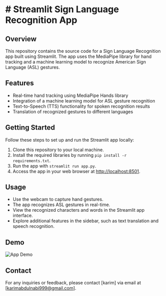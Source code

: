 # # Streamlit Sign Language Recognition App

## Overview
This repository contains the source code for a Sign Language Recognition app built using Streamlit. The app uses the MediaPipe library for hand tracking and a machine learning model to recognize American Sign Language (ASL) gestures.

## Features
- Real-time hand tracking using MediaPipe Hands library
- Integration of a machine learning model for ASL gesture recognition
- Text-to-Speech (TTS) functionality for spoken recognition results
- Translation of recognized gestures to different languages

## Getting Started
Follow these steps to set up and run the Streamlit app locally:
1. Clone this repository to your local machine.
2. Install the required libraries by running `pip install -r requirements.txt`.
3. Run the app with `streamlit run app.py`.
4. Access the app in your web browser at [http://localhost:8501](http://localhost:8501).

## Usage
- Use the webcam to capture hand gestures.
- The app recognizes ASL gestures in real-time.
- View the recognized characters and words in the Streamlit app interface.
- Explore additional features in the sidebar, such as text translation and speech recognition.

## Demo
![App Demo](https://blog.roboflow.com/content/images/2020/10/sign-language-lead.gif)


## Contact
For any inquiries or feedback, please contact [karim] via email at [karimabdulnabi999@gmail.com].

